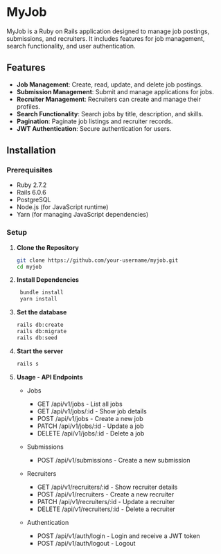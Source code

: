 # MyJob

MyJob is a Ruby on Rails application designed to manage job postings, submissions, and recruiters. It includes features for job management, search functionality, and user authentication.

## Features

- **Job Management**: Create, read, update, and delete job postings.
- **Submission Management**: Submit and manage applications for jobs.
- **Recruiter Management**: Recruiters can create and manage their profiles.
- **Search Functionality**: Search jobs by title, description, and skills.
- **Pagination**: Paginate job listings and recruiter records.
- **JWT Authentication**: Secure authentication for users.

## Installation

### Prerequisites

- Ruby 2.7.2
- Rails 6.0.6
- PostgreSQL
- Node.js (for JavaScript runtime)
- Yarn (for managing JavaScript dependencies)

### Setup

1. **Clone the Repository**

   ```bash
   git clone https://github.com/your-username/myjob.git
   cd myjob

2. **Install Dependencies**
   ```bash
    bundle install
    yarn install

3. **Set the database**
   ```bash
   rails db:create
   rails db:migrate
   rails db:seed

4. **Start the server**
   ```bash
   rails s

5. **Usage - API Endpoints**
    - Jobs
        - GET /api/v1/jobs - List all jobs
        - GET /api/v1/jobs/:id - Show job details
        - POST /api/v1/jobs - Create a new job
        - PATCH /api/v1/jobs/:id - Update a job
        - DELETE /api/v1/jobs/:id - Delete a job

    - Submissions
        - POST /api/v1/submissions - Create a new submission

    - Recruiters
        - GET /api/v1/recruiters/:id - Show recruiter details
        - POST /api/v1/recruiters - Create a new recruiter
        - PATCH /api/v1/recruiters/:id - Update a recruiter
        - DELETE /api/v1/recruiters/:id - Delete a recruiter

    - Authentication
        - POST /api/v1/auth/login - Login and receive a JWT token
        - POST /api/v1/auth/logout - Logout

